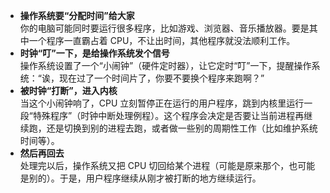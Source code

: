 - **操作系统要“分配时间”给大家**  
    你的电脑可能同时要运行很多程序，比如游戏、浏览器、音乐播放器。要是其中一个程序一直霸占着 CPU，不让出时间，其他程序就没法顺利工作。
- **时钟“叮”一下，是给操作系统发个信号**  
    操作系统设置了一个“小闹钟”（硬件定时器），让它定时“叮”一下，提醒操作系统：“诶，现在过了一个时间片了，你要不要换个程序来跑啊？”
- **被时钟“打断”，进入内核**  
    当这个小闹钟响了，CPU 立刻暂停正在运行的用户程序，跳到内核里运行一段“特殊程序”（时钟中断处理例程）。这个程序会决定是否要让当前进程再继续跑，还是切换到别的进程去跑，或者做一些别的周期性工作（比如维护系统时间等）。
- **然后再回去**  
    处理完以后，操作系统又把 CPU 切回给某个进程（可能是原来那个，也可能是别的）。于是，用户程序继续从刚才被打断的地方继续运行。